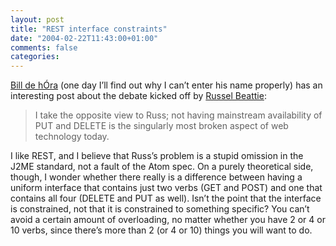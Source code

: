 ```yaml
---
layout: post
title: "REST interface constraints"
date: "2004-02-22T11:43:00+01:00"
comments: false
categories: 
---
```


<p><a href="http://www.dehora.net/journal/archives/000371.html">Bill de h&#211;ra</a> (one day I&#8217;ll find out why I can&#8217;t enter his name properly) has an interesting post about the debate kicked off by <a href="http://www.russellbeattie.com/notebook/1006128.html">Russel Beattie</a>:</p>

<blockquote> I take the opposite view to Russ; not having mainstream availability of PUT and DELETE is the singularly most broken aspect of web technology today.</blockquote>

<p>I like REST, and I believe that Russ&#8217;s problem is a stupid omission in the J2ME standard, not a fault of the Atom spec. On a purely theoretical side, though, I wonder whether there really is a difference between having a uniform interface that contains just two verbs (GET and POST) and one that contains all four (DELETE and PUT as well). Isn&#8217;t the point that the interface is constrained, not that it is constrained to something specific? You can&#8217;t avoid a certain amount of overloading, no matter whether you have 2 or 4 or 10 verbs, since there&#8217;s more than 2 (or 4 or 10) things you will want to do.</p>


